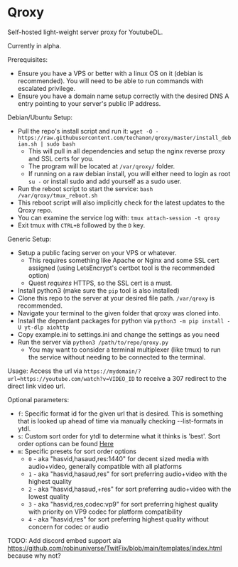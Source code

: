 # Qroxy
Self-hosted light-weight server proxy for YoutubeDL.

Currently in alpha.

Prerequisites:
- Ensure you have a VPS or better with a linux OS on it (debian is recommended). You will need to be able to run commands with escalated privilege.
- Ensure you have a domain name setup correctly with the desired DNS A entry pointing to your server's public IP address.

Debian/Ubuntu Setup:
- Pull the repo's install script and run it: `wget -O - https://raw.githubusercontent.com/techanon/qroxy/master/install_debian.sh | sudo bash`
    - This will pull in all dependencies and setup the nginx reverse proxy and SSL certs for you.
    - The program will be located at `/var/qroxy/` folder.
    - If running on a raw debian install, you will either need to login as root `su -` or install sudo and add yourself as a sudo user.
- Run the reboot script to start the service: `bash /var/qroxy/tmux_reboot.sh`
- This reboot script will also implicitly check for the latest updates to the Qroxy repo.
- You can examine the service log with: `tmux attach-session -t qroxy`
- Exit tmux with `CTRL+B` followed by the `D` key.

Generic Setup:
- Setup a public facing server on your VPS or whatever.
    - This requires something like Apache or Nginx and some SSL cert assigned (using LetsEncrypt's certbot tool is the recommended option)
    - Quest _requires_ HTTPS, so the SSL cert is a must.
- Install python3 (make sure the `pip` tool is also installed)
- Clone this repo to the server at your desired file path. `/var/qroxy` is recommended.
- Navigate your terminal to the given folder that qroxy was cloned into.
- Install the dependant packages for python via `python3 -m pip install -U yt-dlp aiohttp`
- Copy example.ini to settings.ini and change the settings as you need
- Run the server via `python3 /path/to/repo/qroxy.py`
    - You may want to consider a terminal multiplexer (like tmux) to run the service without needing to be connected to the terminal.

Usage:
Access the url via `https://mydomain/?url=https://youtube.com/watch?v=VIDEO_ID` to receive a 307 redirect to the direct link video url.

Optional parameters:
- `f`: Specific format id for the given url that is desired. This is something that is looked up ahead of time via manually checking --list-formats in ytdl.
- `s`: Custom sort order for ytdl to determine what it thinks is 'best'. Sort order options can be found [Here](https://github.com/yt-dlp/yt-dlp/blob/release/README.md#sorting-formats)
- `m`: Specific presets for sort order options
    - `0` - aka "hasvid,hasaud,res:1440" for decent sized media with audio+video, generally compatible with all platforms
    - `1` - aka "hasvid,hasaud,res" for sort preferring audio+video with the highest quality
    - `2` - aka "hasvid,hasaud,+res" for sort preferring audio+video with the lowest quality
    - `3` - aka "hasvid,res,codec:vp9" for sort preferring highest quality with priority on VP9 codec for platform compatibility
    - `4` - aka "hasvid,res" for sort preferring highest quality without concern for codec or audio


TODO: Add discord embed support ala https://github.com/robinuniverse/TwitFix/blob/main/templates/index.html because why not?
